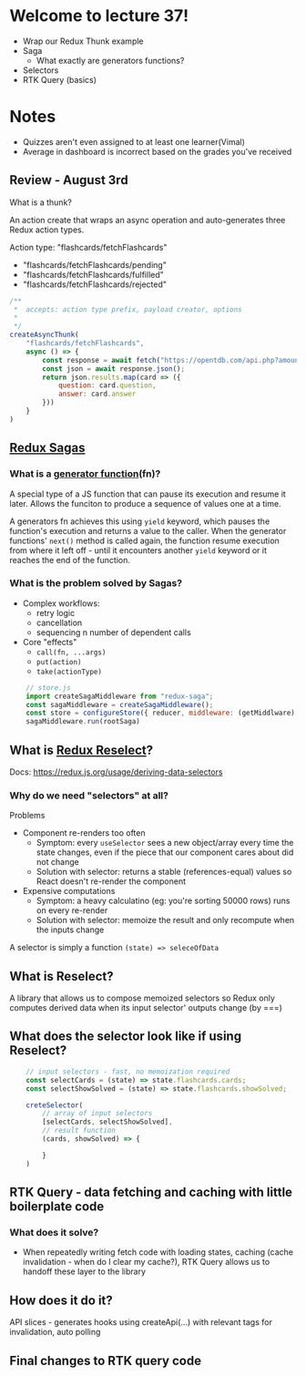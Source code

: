 # Welcome to lecture 37!

- Wrap our Redux Thunk example
- Saga
    - What exactly are generators functions?
- Selectors
- RTK Query (basics)


# Notes

- Quizzes aren't even assigned to at least one learner(Vimal)
- Average in dashboard is incorrect based on the grades you've received


## Review - August 3rd

What is a thunk?

An action create that wraps an async operation and auto-generates three Redux action types.

Action type: "flashcards/fetchFlashcards"
- "flashcards/fetchFlashcards/pending"
- "flashcards/fetchFlashcards/fulfilled"
- "flashcards/fetchFlashcards/rejected"

```js
/**
 *  accepts: action type prefix, payload creator, options
 * 
 */
createAsyncThunk(
    "flashcards/fetchFlashcards",
    async () => {
        const response = await fetch("https://opentdb.com/api.php?amount=5&type=multiple");
        const json = await response.json();
        return json.results.map(card => ({
            question: card.question,
            answer: card.answer
        }))
    }
)

```


## [Redux Sagas](https://redux-saga.js.org/)

### What is a [generator function](https://developer.mozilla.org/en-US/docs/Web/JavaScript/Guide/Iterators_and_generators)(fn)?

A special type of a JS function that can pause its execution and resume it later.
Allows the funciton to produce a sequence of values one at a time.

A generators fn achieves this using `yield` keyword, which pauses the function's execution and returns a value to the caller.
When the generator functions' `next()` method is called again, the function resume execution from where it left off - until it encounters another `yield` keyword or it reaches the end of the function.

### What is the problem solved by Sagas?
- Complex workflows:
    - retry logic
    - cancellation
    - sequencing n number of dependent calls
- Core "effects"
    - `call(fn, ...args)`
    - `put(action)`
    - `take(actionType)`

```js
    // store.js
    import createSagaMiddleware from "redux-saga";
    const sagaMiddleware = createSagaMiddleware();
    const store = configureStore({ reducer, middleware: (getMiddlware) => getMiddleware().conact(sagaMiddleware) })
    sagaMiddleware.run(rootSaga)

```

## What is [Redux Reselect](https://github.com/reduxjs/reselect)?

Docs: https://redux.js.org/usage/deriving-data-selectors

### Why do we need "selectors" at all?

Problems
- Component re-renders too often
    - Symptom: every `useSelector` sees a new object/array every time the state changes, even if the piece that our component cares about did not change
    - Solution with selector: returns a stable (references-equal) values so React doesn't re-render the component
- Expensive computations
    - Symptom: a heavy calculatino (eg: you're sorting 50000 rows) runs on every re-render
    - Solution with selector: memoize the result and only recompute when the inputs change


A selector is simply a function `(state) => seleceOfData`

## What is Reselect?

A library that allows us to compose memoized selectors so Redux only computes derived data when its input selector' outputs change (by ===)

## What does the selector look like if using Reselect?

```js
    // input selectors - fast, no memoization required
    const selectCards = (state) => state.flashcards.cards;
    const selectShowSolved = (state) => state.flashcards.showSolved;

    creteSelector(
        // array of input selectors
        [selectCards, selectShowSolved],
        // result function
        (cards, showSolved) => {

        }
    )

```


## RTK Query - data fetching and caching with little boilerplate code

### What does it solve?
- When repeatedly writing fetch code with loading states, caching (cache invalidation - when do I clear my cache?), RTK Query allows us to handoff these layer to the library

## How does it do it?

API slices - generates hooks using createApi(...) with relevant tags for invalidation, auto polling

## Final changes to RTK query code